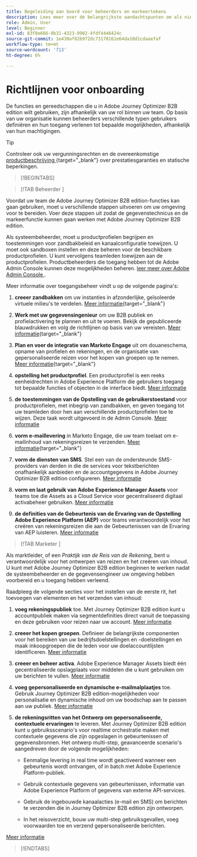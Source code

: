 ```yaml
---
title: Begeleiding aan boord voor beheerders en markeertekens
description: Lees meer over de belangrijkste aandachtspunten om als nieuwe beheerder of gebruiker aan de slag te gaan met de B2B-editie van Journey Optimizer.
role: Admin, User
level: Beginner
exl-id: 83f8e666-0b31-4323-9902-4fdf4446424c
source-git-commit: 1e430af82b972dc73178161e64da10d1cdaaefaf
workflow-type: tm+mt
source-wordcount: '713'
ht-degree: 6%

---
```


# Richtlijnen voor onboarding

De functies en gereedschappen die u in Adobe Journey Optimizer B2B edition wilt gebruiken, zijn afhankelijk van uw rol binnen uw team. Op basis van uw organisatie kunnen beheerders verschillende typen gebruikers definiëren en hun toegang verlenen tot bepaalde mogelijkheden, afhankelijk van hun machtigingen.

>[!TIP]
>
>Controleer ook uw vergunningsrechten en de overeenkomstige [ productbeschrijving ](https://helpx.adobe.com/nl/legal/product-descriptions/adobe-journey-optimizer-b2b.html){target="_blank"} over prestatiesgaranties en statische beperkingen.

>[!BEGINTABS]

>[!TAB  Beheerder ]

Voordat uw team de Adobe Journey Optimizer B2B edition-functies kan gaan gebruiken, moet u verschillende stappen uitvoeren om uw omgeving voor te bereiden. Voer deze stappen uit zodat de gegevenstechnicus en de markeerfunctie kunnen gaan werken met Adobe Journey Optimizer B2B edition.

Als systeembeheerder, moet u productprofielen begrijpen en toestemmingen voor zandbakbeleid en kanaalconfiguratie toewijzen. U moet ook sandboxen instellen en deze beheren voor de beschikbare productprofielen. U kunt vervolgens teamleden toewijzen aan de productprofielen. Productbeheerders die toegang hebben tot de Adobe Admin Console kunnen deze mogelijkheden beheren. [ leer meer over Adobe Admin Console ](https://helpx.adobe.com/nl/enterprise/using/admin-console.html).

Meer informatie over toegangsbeheer vindt u op de volgende pagina&#39;s:

1. **creeer zandbakken** om uw instanties in afzonderlijke, geïsoleerde virtuele milieu&#39;s te verdelen. [Meer informatie](https://experienceleague.adobe.com/nl/docs/experience-platform/sandbox/home#understanding-sandboxes){target="_blank"}

1. **Werk met uw gegevensingenieur** om uw B2B publiek en profielactivering te plannen en uit te voeren. Bekijk de gepubliceerde blauwdrukken en volg de richtlijnen op basis van uw vereisten. [Meer informatie](https://experienceleague.adobe.com/nl/docs/blueprints-learn/architecture/b2b-activation/overview){target="_blank"}

1. **Plan en voer de integratie van Marketo Engage** uit om douaneschema, opname van profielen en rekeningen, en de organisatie van gepersonaliseerde reizen voor het kopen van groepen op te nemen. [Meer informatie](https://experienceleague.adobe.com/nl/docs/blueprints-learn/architecture/b2b-activation/b2b-journeys-with-marketo){target="_blank"}

1. **opstelling het productprofiel**. Een productprofiel is een reeks eenheidrechten in Adobe Experience Platform die gebruikers toegang tot bepaalde functies of objecten in de interface biedt. [Meer informatie](../admin/user-management.md#create-the-marketo-engage-product-profile)

1. **de toestemmingen van de Opstelling van de gebruikerstoestand** voor productprofielen, met inbegrip van zandbakken, en geven toegang tot uw teamleden door hen aan verschillende productprofielen toe te wijzen. Deze taak wordt uitgevoerd in de Admin Console. [Meer informatie](../admin/user-management.md#create-a-user-group)

1. **vorm e-maillevering** in Marketo Engage, die uw team toelaat om e-mailinhoud van rekeningsreizen te verzenden. [Meer informatie](https://experienceleague.adobe.com/nl/docs/marketo/using/getting-started/initial-setup/setup-steps#ensure-email-deliverability){target="_blank"}

1. **vorm de diensten van SMS**. Stel een van de ondersteunde SMS-providers van derden in die de services voor tekstberichten onafhankelijk aanbieden en de accountgegevens in Adobe Journey Optimizer B2B edition configureren. [Meer informatie](../admin/configure-channels-sms.md)

1. **vorm en laat gebruik van Adobe Experience Manager Assets** voor teams toe die Assets as a Cloud Service voor gecentraliseerd digitaal activabeheer gebruiken. [Meer informatie](../admin/configure-aem-repositories.md)

1. **de definities van de Gebeurtenis van de Ervaring van de Opstelling Adobe Experience Platform (AEP)** voor teams verantwoordelijk voor het creëren van rekeningsreizen die aan de Gebeurtenissen van de Ervaring van AEP luisteren. [Meer informatie](../admin/configure-aep-events.md)

>[!TAB  Marketer ]

Als marktleider, of een _Praktijk van de Reis van de Rekening_, bent u verantwoordelijk voor het ontwerpen van reizen en het creëren van inhoud. U kunt met Adobe Journey Optimizer B2B edition beginnen te werken nadat de systeembeheerder en de gegevensengineer uw omgeving hebben voorbereid en u toegang hebben verleend.

Raadpleeg de volgende secties voor het instellen van de eerste rit, het toevoegen van elementen en het verzenden van inhoud:

1. **voeg rekeningspubliek** toe. Met Journey Optimizer B2B edition kunt u accountpubliek maken via segmentdefinities direct vanuit de toepassing en deze gebruiken voor reizen naar uw account. [Meer informatie](../audiences/account-audience-overview.md)

1. **creeer het kopen groepen**. Definieer de belangrijkste componenten voor het bereiken van uw bedrijfsdoelstellingen en -doelstellingen en maak inkoopgroepen die de leden voor uw doelaccountlijsten identificeren. [Meer informatie](../buying-groups/buying-groups-overview.md)

1. **creeer en beheer activa**. Adobe Experience Manager Assets biedt één gecentraliseerde opslagplaats voor middelen die u kunt gebruiken om uw berichten te vullen. [Meer informatie](../content/assets-overview.md)

1. **voeg gepersonaliseerde en dynamische e-mailmalplaatjes** toe. Gebruik Journey Optimizer B2B edition-mogelijkheden voor personalisatie en dynamische inhoud om uw boodschap aan te passen aan uw publiek. [Meer informatie](../content/email-templates.md)

1. **de rekeningsritten van het Ontwerp om gepersonaliseerde, contextuele ervaringen** te leveren. Met Journey Optimizer B2B edition kunt u gebruiksscenario&#39;s voor realtime orchestratie maken met contextuele gegevens die zijn opgeslagen in gebeurtenissen of gegevensbronnen. Het ontwerp multi-step, geavanceerde scenario&#39;s aangedreven door de volgende mogelijkheden:

   * Eenmalige levering in real time wordt geactiveerd wanneer een gebeurtenis wordt ontvangen, of in batch met Adobe Experience Platform-publiek.

   * Gebruik contextuele gegevens van gebeurtenissen, informatie van Adobe Experience Platform of gegevens van externe API-services.

   * Gebruik de ingebouwde kanaalacties (e-mail en SMS) om berichten te verzenden die in Journey Optimizer B2B edition zijn ontworpen.

   * In het reisoverzicht, bouw uw multi-step gebruiksgevallen, voeg voorwaarden toe en verzend gepersonaliseerde berichten.

[Meer informatie](../journeys/journey-overview.md)

>[!ENDTABS]
